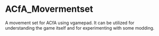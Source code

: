 # ACfA_Movermentset
A movement set for ACfA using vgamepad. It can be utilized for understanding the game itself and for experimenting with some modding.
